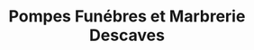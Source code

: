 ---
title: "Pompes Funébres et Marbrerie Descaves"
url: /poissy/pompes-funebres-et-marbrerie-descaves/
shop: Bestattungen
---